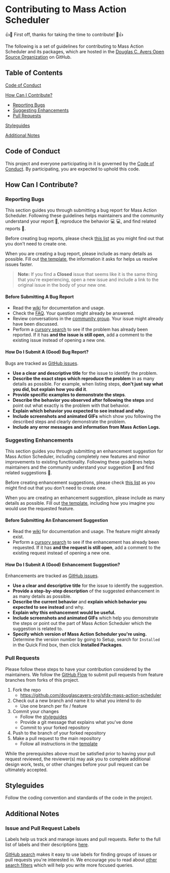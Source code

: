 # Contributing to Mass Action Scheduler

:+1::tada: First off, thanks for taking the time to contribute! :tada::+1:

The following is a set of guidelines for contributing to Mass Action Scheduler and its packages,
which are hosted in the [Douglas C. Ayers Open Source Organization](https://github.com/douglascayers-org) on GitHub.

## Table of Contents

[Code of Conduct](#code-of-conduct)

[How Can I Contribute?](#how-can-i-contribute)
  * [Reporting Bugs](#reporting-bugs)
  * [Suggesting Enhancements](#suggesting-enhancements)
  * [Pull Requests](#pull-requests)
  
[Styleguides](#styleguides)

[Additional Notes](#additional-notes)


## Code of Conduct

This project and everyone participating in it is governed by the [Code of Conduct](CODE_OF_CONDUCT.md).
By participating, you are expected to uphold this code.


## How Can I Contribute?

### Reporting Bugs

This section guides you through submitting a bug report for Mass Action Scheduler.
Following these guidelines helps maintainers and the community understand your report :pencil:, reproduce the behavior :computer: :computer:, and find related reports :mag_right:.

Before creating bug reports, please check [this list](#before-submitting-a-bug-report) as you might find out that you don't need to create one.

When you are creating a bug report, please include as many details as possible.
Fill out [the template](.github/ISSUE_TEMPLATE/BUG_REPORT.md), the information it asks for helps us resolve issues faster.

> **Note:** If you find a **Closed** issue that seems like it is the same thing that you're experiencing, open a new issue and include a link to the original issue in the body of your new one.

#### Before Submitting A Bug Report

* Read the [wiki](https://github.com/douglascayers-org/sfdx-mass-action-scheduler/wiki) for documentation and usage.
* Check the [FAQ](https://github.com/douglascayers-org/sfdx-mass-action-scheduler/wiki/Frequently-Asked-Questions). Your question might already be answered.
* Review conversations in the [community group](https://success.salesforce.com/_ui/core/chatter/groups/GroupProfilePage?g=0F93A000000LhvN). Your issue might already have been discussed.
* Perform a [cursory search](https://github.com/search?utf8=%E2%9C%93&q=repo%3Adouglascayers-org%2Fsfdx-mass-action-scheduler&type=issues) to see if the problem has already been reported. If it has **and the issue is still open**, add a comment to the existing issue instead of opening a new one.

#### How Do I Submit A (Good) Bug Report?

Bugs are tracked as [GitHub issues](https://guides.github.com/features/issues/).

* **Use a clear and descriptive title** for the issue to identify the problem.
* **Describe the exact steps which reproduce the problem** in as many details as possible. For example, when listing steps, **don't just say what you did, but explain how you did it**.
* **Provide specific examples to demonstrate the steps**.
* **Describe the behavior you observed after following the steps** and point out what exactly is the problem with that behavior.
* **Explain which behavior you expected to see instead and why.**
* **Include screenshots and animated GIFs** which show you following the described steps and clearly demonstrate the problem.
* **Include any error messages and information from Mass Action Logs.**

### Suggesting Enhancements

This section guides you through submitting an enhancement suggestion for Mass Action Scheduler,
including completely new features and minor improvements to existing functionality.
Following these guidelines helps maintainers and the community understand your suggestion :pencil: and find related suggestions :mag_right:.

Before creating enhancement suggestions, please check [this list](#before-submitting-an-enhancement-suggestion) as you might find out that you don't need to create one.

When you are creating an enhancement suggestion, please include as many details as possible.
Fill out [the template](.github/ISSUE_TEMPLATE/FEATURE_REQUEST.md), including how you imagine you would use the requested feature.

#### Before Submitting An Enhancement Suggestion

* Read the [wiki](https://github.com/douglascayers-org/sfdx-mass-action-scheduler/wiki) for documentation and usage. The feature might already exist. 
* Perform a [cursory search](https://github.com/douglascayers-org/sfdx-mass-action-scheduler/issues?q=is%3Aopen+is%3Aissue+label%3A%22enhancement+%E2%9C%A8%22) to see if the enhancement has already been requested. If it has **and the request is still open**, add a comment to the existing request instead of opening a new one.

#### How Do I Submit A (Good) Enhancement Suggestion?

Enhancements are tracked as [GitHub issues](https://guides.github.com/features/issues/).

* **Use a clear and descriptive title** for the issue to identify the suggestion.
* **Provide a step-by-step description** of the suggested enhancement in as many details as possible.
* **Describe the current behavior** and **explain which behavior you expected to see instead** and why.
* **Explain why this enhancement would be useful.**
* **Include screenshots and animated GIFs** which help you demonstrate the steps or point out the part of Mass Action Scheduler which the suggestion is related to.
* **Specify which version of Mass Action Scheduler you're using.** Determine the version number by going to Setup, search for `Installed` in the Quick Find box, then click **Installed Packages**. 

### Pull Requests

Please follow these steps to have your contribution considered by the maintainers. We follow the [GitHub Flow](https://guides.github.com/introduction/flow/) to submit pull requests from feature branches from forks of this project.

1. Fork the repo
    * https://github.com/douglascayers-org/sfdx-mass-action-scheduler
2. Check out a new branch and name it to what you intend to do
    * Use one branch per fix / feature
3. Commit your changes
    * Follow the [styleguides](#styleguides)
    * Provide a git message that explains what you've done
    * Commit to your forked repository
4. Push to the branch of your forked repository
5. Make a pull request to the main repository
    * Follow all instructions in the [template](.github/PULL_REQUEST_TEMPLATE.md)

While the prerequisites above must be satisfied prior to having your pull request reviewed,
the reviewer(s) may ask you to complete additional design work, tests, or other changes before your pull request can be ultimately accepted.


## Styleguides

Follow the coding convention and standards of the code in the project.


## Additional Notes

### Issue and Pull Request Labels

Labels help us track and manage issues and pull requests.
Refer to the full list of labels and their descriptions [here](https://github.com/douglascayers-org/sfdx-mass-action-scheduler/labels).

[GitHub search](https://help.github.com/articles/searching-issues/) makes it easy to use labels for finding groups of issues or pull requests you're interested in.
We encourage you to read about [other search filters](https://help.github.com/articles/searching-issues/) which will help you write more focused queries.

